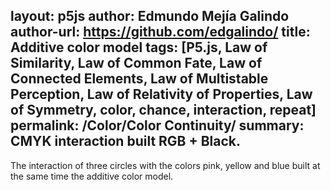 layout: p5js
author: Edmundo Mejía Galindo
author-url: https://github.com/edgalindo/
title: Additive color model
tags: [P5.js, Law of Similarity, Law of Common Fate, Law of Connected Elements, Law of Multistable Perception, Law of Relativity of Properties, Law of Symmetry, color, chance, interaction, repeat]
permalink: /Color/Color Continuity/
summary: CMYK interaction built RGB + Black.
---
The interaction of three circles with the colors pink, yellow and blue built at the same time the additive color model.
